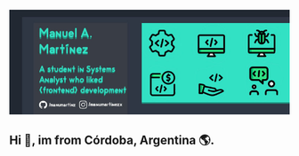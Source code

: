 ![me](https://github.com/manumartinz/manumartinz/blob/main/img/banner1.jpg)

## Hi 👋, im from Córdoba, Argentina 🌎.
